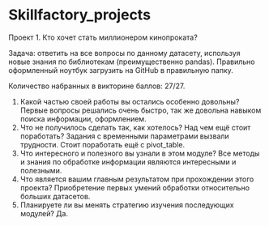 # Skillfactory_projects
Проект 1. Кто хочет стать миллионером кинопроката? 

Задача: ответить на все вопросы по данному датасету, используя новые знания по библиотекам (преимущественно pandas). Правильно оформленный ноутбук загрузить на GitHub в правильную папку.

Количество набранных в викторине баллов: 27/27.

1. Какой частью своей работы вы остались особенно довольны?
 Первые вопросы решались очень быстро, так же довольна навыком поиска информации, оформлением.
2. Что не получилось сделать так, как хотелось? Над чем ещё стоит поработать?
 Задания с временными параметрами вызвали трудности. Стоит поработать ещё с pivot_table.
3. Что интересного и полезного вы узнали в этом модуле?
 Все методы и знания по обработке информации являются интересными и полезными.
4. Что является вашим главным результатом при прохождении этого проекта?
 Приобретение первых умений обработки относительно больших датасетов. 
5. Планируете ли вы менять стратегию изучения последующих модулей?
 Да.
